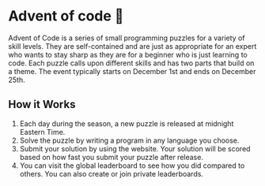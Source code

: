# Advent of code :christmas_tree:

Advent of Code is a series of small programming puzzles for a variety of skill levels. They are self-contained and are just as appropriate for an expert who wants to stay sharp as they are for a beginner who is just learning to code. Each puzzle calls upon different skills and has two parts that build on a theme. The event typically starts on December 1st and ends on December 25th.

## How it Works
1. Each day during the season, a new puzzle is released at midnight Eastern Time.
2. Solve the puzzle by writing a program in any language you choose.
3. Submit your solution by using the website. Your solution will be scored based on how fast you submit your puzzle after release.
4. You can visit the global leaderboard to see how you did compared to others. You can also create or join private leaderboards.



